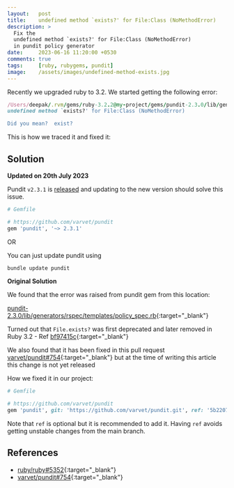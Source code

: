 ```yaml
---
layout:   post
title:    undefined method `exists?' for File:Class (NoMethodError)
description: >
  Fix the
  undefined method `exists?' for File:Class (NoMethodError)
  in pundit policy generator
date:     2023-06-16 11:20:00 +0530
comments: true
tags:     [ruby, rubygems, pundit]
image:    /assets/images/undefined-method-exists.jpg
---
```


Recently we upgraded ruby to 3.2.
We started getting the following error:

```ruby
/Users/deepak/.rvm/gems/ruby-3.2.2@my-project/gems/pundit-2.3.0/lib/generators/rspec/templates/policy_spec.rb:1:in `template':
undefined method `exists?' for File:Class (NoMethodError)

Did you mean?  exist?
```

This is how we traced it and fixed it:
<!--more-->

## Solution

**Updated on 20th July 2023**

Pundit `v2.3.1` is
[released](https://github.com/varvet/pundit/tree/v2.3.1)
and updating to the new version should solve this issue.

```ruby
# Gemfile

# https://github.com/varvet/pundit
gem 'pundit', '~> 2.3.1'
```

OR

You can just update pundit using

```sh
bundle update pundit
```

**Original Solution**

We found that the error was raised from pundit gem from this location:

[pundit-2.3.0/lib/generators/rspec/templates/policy_spec.rb](https://github.com/varvet/pundit/blob/16554a5fe814153d05cec133705bd583709a4124/lib/generators/rspec/templates/policy_spec.rb#L1){:target="_blank"}

Turned out that `File.exists?` was first deprecated and later removed in Ruby 3.2 -
Ref
[bf97415c](https://github.com/ruby/ruby/commit/bf97415c02b11a8949f715431aca9eeb6311add2){:target="_blank"}

We also found that it has been fixed in this pull request
[varvet/pundit#754](https://github.com/varvet/pundit/pull/754){:target="_blank"}
but at the time of writing this article this change is not yet released

How we fixed it in our project:

```ruby
# Gemfile

# https://github.com/varvet/pundit
gem 'pundit', git: 'https://github.com/varvet/pundit.git', ref: '5b22078'
```

Note that `ref` is optional but it is recommended to add it.
Having `ref` avoids getting unstable changes from the main branch.

## References

- [ruby/ruby#5352](https://github.com/ruby/ruby/pull/5352){:target="_blank"}
- [varvet/pundit#754](https://github.com/varvet/pundit/pull/754){:target="_blank"}
